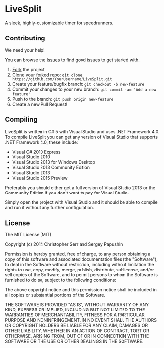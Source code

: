 LiveSplit
=========

A sleek, highly-customizable timer for speedrunners.

## Contributing

We need your help! 

You can browse the [Issues](https://github.com/LiveSplit/LiveSplit/issues) to find good issues to get started with.

 1. [Fork](https://github.com/LiveSplit/LiveSplit/fork) the project
 2. Clone your forked repo: `git clone https://github.com/YourUsername/LiveSplit.git`
 3. Create your feature/bugfix branch: `git checkout -b new-feature`
 4. Commit your changes to your new branch: `git commit -am 'Add a new feature'`
 5. Push to the branch: `git push origin new-feature`
 6. Create a new Pull Request!

## Compiling

LiveSplit is written in C# 5 with Visual Studio and uses .NET Framework 4.0. To compile LiveSplit you can get any version of Visual Studio that supports .NET Framework 4.0, these include:
 - Visual C# 2010 Express
 - Visual Studio 2010
 - Visual Studio 2013 for Windows Desktop
 - Visual Studio 2013 Community Edition
 - Visual Studio 2013
 - Visual Studio 2015 Preview

Preferably you should either get a full version of Visual Studio 2013 or the Community Edition if you don't want to pay for Visual Studio.

Simply open the project with Visual Studio and it should be able to compile and run it without any further configuration.

## License

The MIT License (MIT)

Copyright (c) 2014 Christopher Serr and Sergey Papushin

Permission is hereby granted, free of charge, to any person obtaining a copy
of this software and associated documentation files (the "Software"), to deal
in the Software without restriction, including without limitation the rights
to use, copy, modify, merge, publish, distribute, sublicense, and/or sell
copies of the Software, and to permit persons to whom the Software is
furnished to do so, subject to the following conditions:

The above copyright notice and this permission notice shall be included in all
copies or substantial portions of the Software.

THE SOFTWARE IS PROVIDED "AS IS", WITHOUT WARRANTY OF ANY KIND, EXPRESS OR
IMPLIED, INCLUDING BUT NOT LIMITED TO THE WARRANTIES OF MERCHANTABILITY,
FITNESS FOR A PARTICULAR PURPOSE AND NONINFRINGEMENT. IN NO EVENT SHALL THE
AUTHORS OR COPYRIGHT HOLDERS BE LIABLE FOR ANY CLAIM, DAMAGES OR OTHER
LIABILITY, WHETHER IN AN ACTION OF CONTRACT, TORT OR OTHERWISE, ARISING FROM,
OUT OF OR IN CONNECTION WITH THE SOFTWARE OR THE USE OR OTHER DEALINGS IN THE
SOFTWARE.
